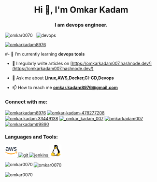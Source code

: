 <h1 align="center">Hi 👋, I'm Omkar Kadam</h1>
<h3 align="center">I am devops engineer.</h3>
<img align="right" width=400 alt="devops" src="https://user-images.githubusercontent.com/55389276/140866485-8fb1c876-9a8f-4d6a-98dc-08c4981eaf70.gif"

<p align="left"> <img src="https://komarev.com/ghpvc/?username=omkar0070&label=Profile%20views&color=0e75b6&style=flat" alt="omkar0070" /> </p>

<p align="left"> <a href="https://twitter.com/omkarkadam8976" target="blank"><img src="https://img.shields.io/twitter/follow/omkarkadam8976?logo=twitter&style=for-the-badge" alt="omkarkadam8976" /></a> </p>

#- 🌱 I’m currently learning **devops tools**

- 📝 I regularly write articles on [https://omkarkadam007.hashnode.dev/](https://omkarkadam007.hashnode.dev/)

- 💬 Ask me about **Linux,AWS,Docker,CI-CD,Devops**

- 📫 How to reach me **omkar.kadam8976@gmail.com**

<h3 align="left">Connect with me:</h3>
<p align="left">
<a href="https://twitter.com/omkarkadam8976" target="blank"><img align="center" src="https://raw.githubusercontent.com/rahuldkjain/github-profile-readme-generator/master/src/images/icons/Social/twitter.svg" alt="omkarkadam8976" height="30" width="40" /></a>
<a href="https://linkedin.com/in/omkar-kadam-478277208" target="blank"><img align="center" src="https://raw.githubusercontent.com/rahuldkjain/github-profile-readme-generator/master/src/images/icons/Social/linked-in-alt.svg" alt="omkar-kadam-478277208" height="30" width="40" /></a>
<a href="https://fb.com/omkar.kadam.33449138" target="blank"><img align="center" src="https://raw.githubusercontent.com/rahuldkjain/github-profile-readme-generator/master/src/images/icons/Social/facebook.svg" alt="omkar.kadam.33449138" height="30" width="40" /></a>
<a href="https://instagram.com/_omkar_kadam_007" target="blank"><img align="center" src="https://raw.githubusercontent.com/rahuldkjain/github-profile-readme-generator/master/src/images/icons/Social/instagram.svg" alt="_omkar_kadam_007" height="30" width="40" /></a>
<a href="https://hashnode.com/omkarkadam007" target="blank"><img align="center" src="https://raw.githubusercontent.com/rahuldkjain/github-profile-readme-generator/master/src/images/icons/Social/hashnode.svg" alt="omkarkadam007" height="30" width="40" /></a>
<a href="https://discord.gg/omkarkadam#9890" target="blank"><img align="center" src="https://raw.githubusercontent.com/rahuldkjain/github-profile-readme-generator/master/src/images/icons/Social/discord.svg" alt="omkarkadam#9890" height="30" width="40" /></a>
</p>

<h3 align="left">Languages and Tools:</h3>
<p align="left"> <a href="https://aws.amazon.com" target="_blank" rel="noreferrer"> <img src="https://raw.githubusercontent.com/devicons/devicon/master/icons/amazonwebservices/amazonwebservices-original-wordmark.svg" alt="aws" width="40" height="40"/> </a> <a href="https://git-scm.com/" target="_blank" rel="noreferrer"> <img src="https://www.vectorlogo.zone/logos/git-scm/git-scm-icon.svg" alt="git" width="40" height="40"/> </a> <a href="https://www.jenkins.io" target="_blank" rel="noreferrer"> <img src="https://www.vectorlogo.zone/logos/jenkins/jenkins-icon.svg" alt="jenkins" width="40" height="40"/> </a> <a href="https://www.linux.org/" target="_blank" rel="noreferrer"> <img src="https://raw.githubusercontent.com/devicons/devicon/master/icons/linux/linux-original.svg" alt="linux" width="40" height="40"/> </a> </p>

<p><img align="left" src="https://github-readme-stats.vercel.app/api/top-langs?username=omkar0070&show_icons=true&locale=en&layout=compact" alt="omkar0070" /></p>

<p>&nbsp;<img align="center" src="https://github-readme-stats.vercel.app/api?username=omkar0070&show_icons=true&locale=en" alt="omkar0070" /></p>

<p><img align="center" src="https://github-readme-streak-stats.herokuapp.com/?user=omkar0070&" alt="omkar0070" /></p>
